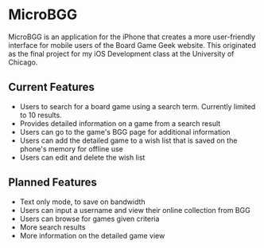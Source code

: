 # MicroBGG

MicroBGG is an application for the iPhone that creates a more user-friendly interface for mobile users of the Board Game Geek website. This originated as the final project for my iOS Development class at the University of Chicago.

## Current Features

* Users to search for a board game using a search term. Currently limited to 10 results.
* Provides detailed information on a game from a search result
* Users can go to the game's BGG page for additional information
* Users can add the detailed game to a wish list that is saved on the phone's memory for offline use
* Users can edit and delete the wish list

## Planned Features

* Text only mode, to save on bandwidth
* Users can input a username and view their online collection from BGG
* Users can browse for games given criteria
* More search results
* More information on the detailed game view
